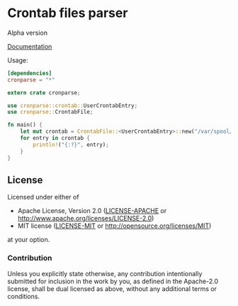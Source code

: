 # Crontab files parser

Alpha version

[Documentation][1]

[1]: http://kstep.me/cronparse.rs/cronparse/index.html

Usage:

```toml
[dependencies]
cronparse = "*"
```

```rust
extern crate cronparse;

use cronparse::crontab::UserCrontabEntry;
use cronparse::CrontabFile;

fn main() {
    let mut crontab = CrontabFile::<UserCrontabEntry>::new("/var/spool/cron/kstep");
    for entry in crontab {
        println!("{:?}", entry);
    }
}
```

## License

Licensed under either of

 * Apache License, Version 2.0 ([LICENSE-APACHE](LICENSE-APACHE) or http://www.apache.org/licenses/LICENSE-2.0)
 * MIT license ([LICENSE-MIT](LICENSE-MIT) or http://opensource.org/licenses/MIT)

at your option.

### Contribution

Unless you explicitly state otherwise, any contribution intentionally submitted
for inclusion in the work by you, as defined in the Apache-2.0 license, shall be dual licensed as above, without any
additional terms or conditions.
